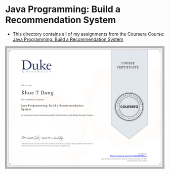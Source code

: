 # Java Programming: Build a Recommendation System

- This directory contains all of my assignments from the Coursera Course: [Java Programming: Build a Recommendation System](https://www.coursera.org/learn/java-programming-recommender?specialization=java-programming)

<img src="./certificate.png" width=800>